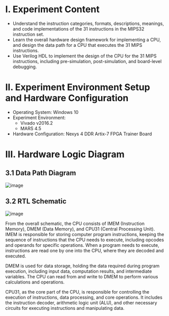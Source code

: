 # I. Experiment Content
- Understand the instruction categories, formats, descriptions, meanings, and code implementations of the 31 instructions in the MIPS32 instruction set.
- Learn the overall hardware design framework for implementing a CPU, and design the data path for a CPU that executes the 31 MIPS instructions.
- Use Verilog HDL to implement the design of the CPU for the 31 MIPS instructions, including pre-simulation, post-simulation, and board-level debugging.

# II. Experiment Environment Setup and Hardware Configuration
- Operating System: Windows 10
- Experiment Environment:
  - Vivado v2016.2
  - MARS 4.5
- Hardware Configuration: Nexys 4 DDR Artix-7 FPGA Trainer Board


# III. Hardware Logic Diagram
## 3.1 Data Path Diagram
![image](https://github.com/user-attachments/assets/acc61496-8c37-44e1-929c-3843f8bab82f)

## 3.2 RTL Schematic

![image](https://github.com/user-attachments/assets/77564905-2633-49f7-91d2-97e2305120c8)

From the overall schematic, the CPU consists of IMEM (Instruction Memory), DMEM (Data Memory), and CPU31 (Central Processing Unit). IMEM is responsible for storing computer program instructions, keeping the sequence of instructions that the CPU needs to execute, including opcodes and operands for specific operations. When a program needs to execute, instructions are read one by one into the CPU, where they are decoded and executed. 

DMEM is used for data storage, holding the data required during program execution, including input data, computation results, and intermediate variables. The CPU can read from and write to DMEM to perform various calculations and operations. 

CPU31, as the core part of the CPU, is responsible for controlling the execution of instructions, data processing, and core operations. It includes the instruction decoder, arithmetic logic unit (ALU), and other necessary circuits for executing instructions and manipulating data.
